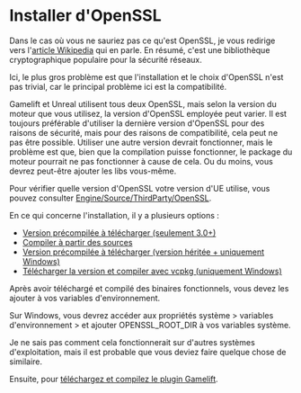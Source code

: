 # Installer d'OpenSSL

Dans le cas où vous ne sauriez pas ce qu'est OpenSSL, je vous redirige vers l'[article Wikipedia](https://fr.wikipedia.org/wiki/OpenSSL) qui en parle. En résumé, c'est une bibliothèque cryptographique populaire pour la sécurité réseaux.

Ici, le plus gros problème est que l'installation et le choix d'OpenSSL n'est pas trivial, car le principal problème ici est la compatibilité.

Gamelift et Unreal utilisent tous deux OpenSSL, mais selon la version du moteur que vous utilisez, la version d'OpenSSL employée peut varier.
Il est toujours préférable d'utiliser la dernière version d'OpenSSL pour des raisons de sécurité, mais pour des raisons de compatibilité, cela peut ne pas être possible.
Utiliser une autre version devrait fonctionner, mais le problème est que, bien que la compilation puisse fonctionner, le package du moteur pourrait ne pas fonctionner à cause de cela.
Ou du moins, vous devrez peut-être ajouter les libs vous-même.

Pour vérifier quelle version d'OpenSSL votre version d'UE utilise, vous pouvez consulter [Engine/Source/ThirdParty/OpenSSL](Engine/Source/ThirdParty/OpenSSL).

En ce qui concerne l'installation, il y a plusieurs options :

- [Version précompilée à télécharger (seulement 3.0+)](https://openssl-library.org/source/index.html)
- [Compiler à partir des sources](https://github.com/openssl/openssl/tree/master?tab=readme-ov-file#build-and-install)
- [Version précompilée à télécharger (version héritée + uniquement Windows)](https://wiki.openssl.org/index.php/Binaries)
- [Télécharger la version et compiler avec vcpkg (uniquement Windows)](https://vcpkgx.com/details.html?package=openssl)

Après avoir téléchargé et compilé des binaires fonctionnels, vous devez les ajouter à vos variables d'environnement.

Sur Windows, vous devrez accéder aux propriétés système > variables d'environnement > et ajouter OPENSSL_ROOT_DIR à vos variables système.

Je ne sais pas comment cela fonctionnerait sur d'autres systèmes d'exploitation, mais il est probable que vous deviez faire quelque chose de similaire.

Ensuite, pour [téléchargez et compilez le plugin Gamelift](Install_GameliftSDK_UE_Plugin.md).
